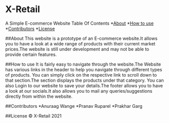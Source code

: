# X-Retail
A Simple E-commerce Website
Table Of Contents
*[About](#about)
*[How to use](#how-to-use)
*[Contributors](#contributors)
*[License](#license)

##About
This website is a prototype of an E-commerce website.It allows you to have a look at a wide range of products with their current market prices.The website is still under 
development and may not be able to provide certain features.

##How to use
It is fairly easy to navigate through the website.The Website has various links in the header to help you navigate through different types of products.
You can simply click on the respective link to scroll down to that section.The section displays the products under that category.
You can also Login to our website to save your details.The footer allows you to have a look at our socials.It also allows you to mail any queries/suggestions directly from 
within the website.

##Contributors
*Anuraag Wange
*Pranav Ruparel
*Prakhar Garg

##License
© X-Retail 2021
